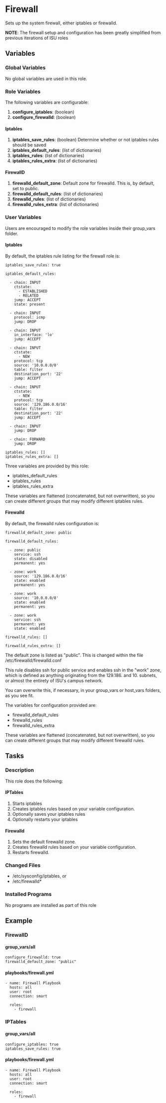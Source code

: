 # Firewall
Sets up the system firewall, either iptables or firewalld.

**NOTE**: The firewall setup and configuration has been greatly simplified from previous iterations of ISU roles

## Variables

### Global Variables

No global variables are used in this role.

### Role Variables

The following variables are configurable:

1. **configure_iptables**: (boolean)
1. **configure_firewalld**: (boolean)

#### Iptables

1. **iptables_save_rules**: (boolean) Determine whether or not iptables rules should be saved
1. **iptables_default_rules**: (list of dictionaries)
1. **iptables_rules**: (list of dictionaries)
1. **iptables_rules_extra**: (list of dictionaries)

#### FirewallD
1. **firewalld_default_zone**: Default zone for firewalld. This is, by default, set to public.
1. **firewalld_default_rules**: (list of dictionaries)
1. **firewalld_rules**: (list of dictionaries)
1. **firewalld_rules_extra**: (list of dictionaries)


### User Variables
Users are encouraged to modify the role variables inside their group_vars folder.

#### Iptables

By default, the iptables rule listing for the firewall role is:

    iptables_save_rules: true

    iptables_default_rules:

      - chain: INPUT
        ctstate:
          - ESTABLISHED
          - RELATED
        jump: ACCEPT
        state: present

      - chain: INPUT
        protocol: icmp
        jump: DROP

      - chain: INPUT
        in_interface: 'lo'
        jump: ACCEPT

      - chain: INPUT
        ctstate:
          - NEW
        protocol: tcp
        source: '10.0.0.0/8'
        table: filter
        destination_port: '22'
        jump: ACCEPT

      - chain: INPUT
        ctstate:
          - NEW
        protocol: tcp
        source: '129.186.0.0/16'
        table: filter
        destination_port: '22'
        jump: ACCEPT

      - chain: INPUT
        jump: DROP

      - chain: FORWARD
        jump: DROP

    iptables_rules: []
    iptables_rules_extra: []

Three variables are provided by this role:

- iptables_default_rules
- iptables_rules
- iptables_rules_extra

These variables are flattened (concatenated, but not overwritten), so you can create different groups that may modify different iptables rules.

#### Firewalld

By default, the firewalld rules configuration is:

    firewalld_default_zone: public

    firewalld_default_rules:

      - zone: public
        service: ssh
        state: disabled
        permanent: yes

      - zone: work
        source: '129.186.0.0/16'
        state: enabled
        permanent: yes

      - zone: work
        source: '10.0.0.0/8'
        state: enabled
        permanent: yes

      - zone: work
        service: ssh
        permanent: yes
        state: enabled

    firewalld_rules: []

    firewalld_rules_extra: []

The default zone is listed as "public". This is changed within the file /etc/firewalld/firewalld.conf

This rule disables ssh for public service and enables ssh in the "work" zone, which is defined as anything originating from the 129.186. and 10. subnets, or almost the entirety of ISU's campus network.

You can overwrite this, if necessary, in your group_vars or host_vars folders, as you see fit.

The variables for configuration provided are:

- firewalld_default_rules
- firewalld_rules
- firewalld_rules_extra

These variables are flattened (concatenated, but not overwritten), so you can create different groups that may modify different firewalld rules.

## Tasks

### Description
This role does the following:

#### IPTables
1. Starts iptables
2. Creates iptables rules based on your variable configuration.
3. Optionally saves your iptables rules
4. Optionally restarts your iptables

#### Firewalld
1. Sets the default firewalld zone.
2. Creates firewalld rules based on your variable configuration.
3. Restarts firewalld.

### Changed Files
- /etc/sysconfig/iptables, or
- /etc/firewalld*

### Installed Programs
No programs are installed as part of this role

## Example

### FirewallD

#### group_vars/all

    configure_firewalld: true
    firewalld_default_zone: "public"


#### playbooks/firewall.yml

    - name: Firewall Playbook
      hosts: all
      user: root
      connection: smart

      roles:
        - firewall

### IPTables
#### group_vars/all

    configure_iptables: true
    iptables_save_rules: true


#### playbooks/firewall.yml

    - name: Firewall Playbook
      hosts: all
      user: root
      connection: smart

      roles:
        - firewall
